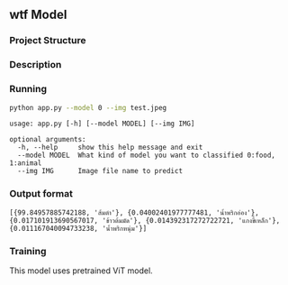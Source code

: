## wtf Model

### Project Structure


### Description

### Running
```bash
python app.py --model 0 --img test.jpeg
```
```
usage: app.py [-h] [--model MODEL] [--img IMG]

optional arguments:
  -h, --help     show this help message and exit
  --model MODEL  What kind of model you want to classified 0:food, 1:animal
  --img IMG      Image file name to predict
```
### Output format
```
[{99.84957885742188, 'ส้มตำ'}, {0.04002401977777481, 'น้ำพริกอ่อง'}, {0.017101913690567017, 'ข้าวต้มมัด'}, {0.014392317272722721, 'แกงขี้เหล็ก'}, {0.011167040094733238, 'น้ำพริกหนุ่ม'}]
```

### Training

This model uses pretrained ViT model.